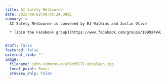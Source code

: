 ```yaml
---
title: AI Safety Melbourne
date: 2023-09-02T09:48:24.389Z
summary: >-
  AI Safety Melbourne is convened by EJ Watkins and Justin Olive

  * [Join the Facebook group](https://www.facebook.com/groups/1099249420923957/)


draft: false
featured: false
external_link: ""
image:
  filename: john-simmons-w-n79nM5CTI-unsplash.jpg
  focal_point: Smart
  preview_only: false
---
```

